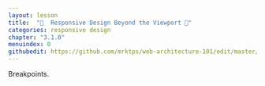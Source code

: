 ```yaml
---
layout: lesson
title:  "📲  Responsive Design Beyond the Viewport 👀"
categories: responsive design
chapter: "3.1.0"
menuindex: 0
githubedit: https://github.com/mrktps/web-architecture-101/edit/master/_unit_3/designing-responsively-beyond-the-viewport.markdown
---
```


Breakpoints.

